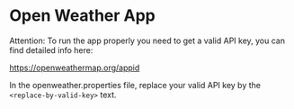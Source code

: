 # Open Weather App

Attention: To run the app properly you need to get a valid API key, you can find detailed info here:

https://openweathermap.org/appid

In the openweather.properties file, replace your valid API key by the `<replace-by-valid-key>` text.



